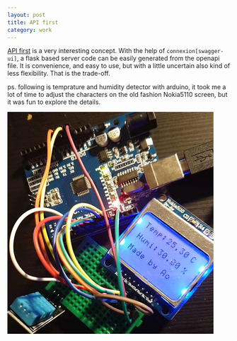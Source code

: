 ```yaml
---
layout: post
title: API first
category: work
---
```


[API first](https://opensource.zalando.com/restful-api-guidelines/#api-first) is a very interesting concept. With the help of `connexion[swagger-ui]`, a flask based server code can be easily generated from the openapi file. It is convenience, and easy to use, but with a little uncertain also kind of less flexibility. That is the trade-off. 

ps. following is temprature and humidity detector with arduino, it took me a lot of time to adjust the characters on the old fashion Nokia5110 screen, but it was fun to explore the details.

![Here is how the detector looks like](https://github.com/ao-song/ao-song.github.io/blob/gh-pages/docs/_posts/img/arduino_hum_tmp.png?raw=true)
